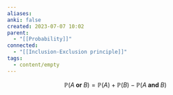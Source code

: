 ```yaml
---
aliases: 
anki: false
created: 2023-07-07 10:02
parent:
  - "[[Probability]]"
connected:
  - "[[Inclusion-Exclusion principle]]"
tags:
  - content/empty
---
```


$$
\mathbb{P}(A\textbf{ or }B)=\mathbb{P}(A)+\mathbb{P}(B)-\mathbb{P}(A\textbf{ and }B)
$$

